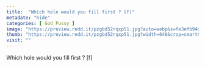 ```yaml
---
title:  "Which hole would you fill first ? [f]"
metadate: "hide"
categories: [ God Pussy ]
image: "https://preview.redd.it/pzgbd52rqxp51.jpg?auto=webp&s=fe3efb94d1976b63bbed482aca1af81f8cf1ee4a"
thumb: "https://preview.redd.it/pzgbd52rqxp51.jpg?width=640&crop=smart&auto=webp&s=9a2364325e7343f10abcded3c46dc3430cf8120a"
visit: ""
---
```

Which hole would you fill first ? [f]
